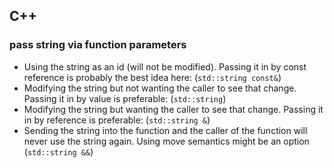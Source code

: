 ## C++

### pass string via function parameters

- Using the string as an id (will not be modified). Passing it in by const reference is probably the best idea here: (`std::string const&`)
- Modifying the string but not wanting the caller to see that change. Passing it in by value is preferable: (`std::string`)
- Modifying the string but wanting the caller to see that change. Passing it in by reference is preferable: (`std::string &`)
- Sending the string into the function and the caller of the function will never use the string again. Using move semantics might be an option (`std::string &&`)
